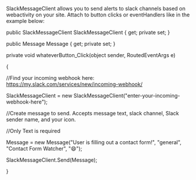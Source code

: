 SlackMessageClient allows you to send alerts to slack channels based on webactivity on your site.
Attach to button clicks or eventHandlers like in the example below:


public SlackMessageClient SlackMessageClient { get; private set; }

public Message Message { get; private set; } 

private void whateverButton_Click(object sender, RoutedEventArgs e)

{

  //Find your incoming webhook here: https://my.slack.com/services/new/incoming-webhook/

  SlackMessageClient = new SlackMessageClient("enter-your-incoming-webhook-here");
        
  //Create message to send. Accepts message text, slack channel, Slack sender name, and your icon.
	
  //Only Text is required
	
  Message = new Message("User is filling out a contact form!", "general", "Contact Form Watcher", ":smile:");
        
  SlackMessageClient.Send(Message);
        
}
